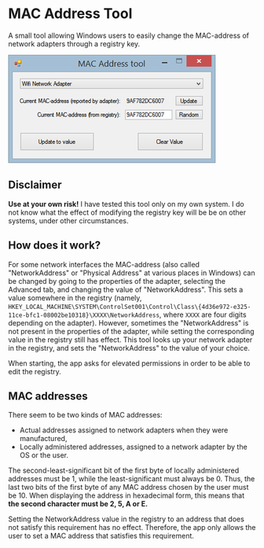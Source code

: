 # MAC Address Tool

A small tool allowing Windows users to easily change the MAC-address of network adapters through a registry key.

![Screenshot](/screenshot.png?raw=true)

## Disclaimer
**Use at your own risk!** I have tested this tool only on my own system. I do not know what the effect of modifying the registry key will be be on other systems, under other circumstances.

## How does it work?
For some network interfaces the MAC-address (also called "NetworkAddress" or "Physical Address" at various places in Windows) can be changed by going to the properties of the adapter, selecting the Advanced tab, and changing the value of "NetworkAddress". This sets a value somewhere in the registry (namely, `HKEY_LOCAL_MACHINE\SYSTEM\ControlSet001\Control\Class\{4d36e972-e325-11ce-bfc1-08002be10318}\XXXX\NetworkAddress`, where `XXXX` are four digits depending on the adapter).
However, sometimes the "NetworkAddress" is not present in the properties of the adapter, while setting the corresponding value in the registry still has effect. This tool looks up your network adapter in the registry, and sets the "NetworkAddress" to the value of your choice.

When starting, the app asks for elevated permissions in order to be able to edit the registry.

## MAC addresses
There seem to be two kinds of MAC addresses:

*  Actual addresses assigned to network adapters when they were manufactured,
* Locally administered addresses, assigned to a network adapter by the OS or the user.

The second-least-significant bit of the first byte of locally administered addresses must be 1, while the least-significant must always be 0. Thus, the last two bits of the first byte of any MAC address chosen by the user must be 10. When displaying the address in hexadecimal form, this means that **the second character must be 2, 5, A or E.**

Setting the NetworkAddress value in the registry to an address that does not satisfy this requirement has no effect. Therefore, the app only allows the user to set a MAC address that satisfies this requirement.
